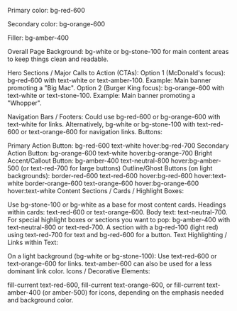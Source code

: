 Primary color: bg-red-600

Secondary color: bg-orange-600

Filler: bg-amber-400


Overall Page Background:
bg-white or bg-stone-100 for main content areas to keep things clean and readable.


Hero Sections / Major Calls to Action (CTAs):
Option 1 (McDonald's focus): bg-red-600 with text-white or text-amber-100.
Example: Main banner promoting a "Big Mac".
Option 2 (Burger King focus): bg-orange-600 with text-white or text-stone-100.
Example: Main banner promoting a "Whopper".


Navigation Bars / Footers:
Could use bg-red-600 or bg-orange-600 with text-white for links.
Alternatively, bg-white or bg-stone-100 with text-red-600 or text-orange-600 for navigation links.
Buttons:

Primary Action Button: bg-red-600 text-white hover:bg-red-700
Secondary Action Button: bg-orange-600 text-white hover:bg-orange-700
Bright Accent/Callout Button: bg-amber-400 text-neutral-800 hover:bg-amber-500 (or text-red-700 for large buttons)
Outline/Ghost Buttons (on light backgrounds):
border-red-600 text-red-600 hover:bg-red-600 hover:text-white
border-orange-600 text-orange-600 hover:bg-orange-600 hover:text-white
Content Sections / Cards / Highlight Boxes:

Use bg-stone-100 or bg-white as a base for most content cards.
Headings within cards: text-red-600 or text-orange-600.
Body text: text-neutral-700.
For special highlight boxes or sections you want to pop:
bg-amber-400 with text-neutral-800 or text-red-700.
A section with a bg-red-100 (light red) using text-red-700 for text and bg-red-600 for a button.
Text Highlighting / Links within Text:

On a light background (bg-white or bg-stone-100):
Use text-red-600 or text-orange-600 for links.
text-amber-600 can also be used for a less dominant link color.
Icons / Decorative Elements:

fill-current text-red-600, fill-current text-orange-600, or fill-current text-amber-400 (or amber-500) for icons, depending on the emphasis needed and background color.